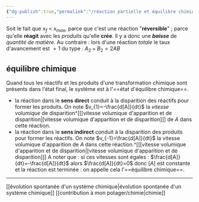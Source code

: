 ```yaml
---
{"dg-publish":true,"permalink":"/réaction partielle et équilibre chimique/"}
---
```


Soit le fait que $x_f$ < $x_{max}$, parce que c'est une réaction "**réversible**" ; parce qu'elle **réagit** avec les *produits* qu'elle **crée**. Il y a donc une ***baisse*** de *quantité de matière*.
Au contraire : lors d'une réaction *totale* le taux d'avancement est $=1$
	du type : $A_2 + B_2 = 2AB$
## équilibre chimique
Quand tous les réactifs et les produits d'une transformation chimique sont présents dans l'état final, le système est à l'==état d'équilibre chimique==.
- la réaction dans le **sens direct** conduit à la disparition des réactifs pour former les produits. On note $v_{1}=-\frac{d[A]}{dt}$ la *vitesse volumique* de disparition^[[[vitesse volumique d'apparition et de disparition\|[vitesse volumique d'apparition et de disparition]]] de $A$ dans cette réaction.
- la réaction dans le **sens indirect** conduit à la disparition des produits pour former les réactifs. On note $v_{-1}=\frac{d[A]}{dt}$ la vitesse volumique d'apparition de $A$ dans cette réaction.^[[[vitesse volumique d'apparition et de disparition\|[vitesse volumique d'apparition et de disparition]]]
A noter que : si ces vitesses sont égales : $\frac{d[A]}{dt}=-\frac{d[A]}{dt}$ alors $\frac{d[A]}{dt}=0$ donc $[A]$ est constante et la réaction est terminée : on appelle cela l'==équilibre chimique==.

---
[[évolution spontanée d'un système chimique\|évolution spontanée d'un système chimique]]
[[contribution à mon potager/chimie\|chimie]]